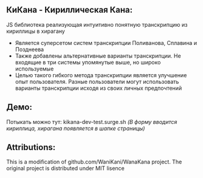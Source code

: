 ## КиКана - Кириллическая Кана:
JS библиотека реализующая интуитивно понятную транскрипцию из кириллицы в хирагану
  * Является суперсетом систем транскрипции Поливанова, Сплавина и Позднеева
  * Также добавлены альтернативные варианты транскрипции. Не входящие в три системы упомянутые выше, но широко используемые
  * Целью такого гибкого метода транскрипции является улучшение опыт пользователя. Разные пользователи могут использовать варианты транскрипции исходя из своих личных предпочтений

## Демо:
Потыкать можно тут: kikana-dev-test.surge.sh
*(В форму вводится кириллица, хирагана появляется в шапке страницы)*

## Attributions:

This is a modification of github.com/WaniKani/WanaKana project. The original project is distributed under MIT lisence
